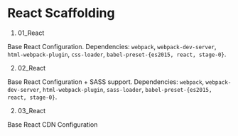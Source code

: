 # React Scaffolding

1. 01_React

Base React Configuration. Dependencies: `webpack`, `webpack-dev-server`, `html-webpack-plugin`, `css-loader`, `babel-preset-{es2015, react, stage-0}`.

2. 02_React

Base React Configuration + SASS support. Dependencies: `webpack`, `webpack-dev-server`, `html-webpack-plugin`, `sass-loader`, `babel-preset-{es2015, react, stage-0}`.

2. 03_React

Base React CDN Configuration
